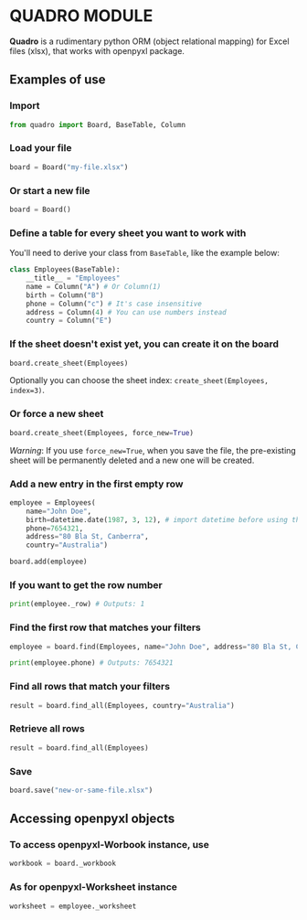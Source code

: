 # QUADRO MODULE
 **Quadro** is a rudimentary python ORM (object relational mapping) for Excel files (xlsx), that works with openpyxl package.

## Examples of use
### Import
```python
from quadro import Board, BaseTable, Column
```

### Load your file
```python
board = Board("my-file.xlsx")
```

### Or start a new file
```python
board = Board()
```

### Define a table for every sheet you want to work with
You'll need to derive your class from `BaseTable`, like the example below:
```python
class Employees(BaseTable):
    __title__ = "Employees"
    name = Column("A") # Or Column(1) 
    birth = Column("B")
    phone = Column("c") # It's case insensitive
    address = Column(4) # You can use numbers instead
    country = Column("E")
```

### If the sheet doesn't exist yet, you can create it on the board
```python
board.create_sheet(Employees)
```
Optionally you can choose the sheet index: `create_sheet(Employees, index=3)`.


### Or force a new sheet
```python
board.create_sheet(Employees, force_new=True)
```
*Warning*: If you use `force_new=True`, when you save the file, the pre-existing sheet will be permanently deleted and a new one will be created.

### Add a new entry in the first empty row
```python
employee = Employees(
    name="John Doe",
    birth=datetime.date(1987, 3, 12), # import datetime before using this
    phone=7654321,
    address="80 Bla St, Canberra",
    country="Australia")

board.add(employee)
```

### If you want to get the row number
```python
print(employee._row) # Outputs: 1
```

### Find the first row that matches your filters
```python
employee = board.find(Employees, name="John Doe", address="80 Bla St, Canberra")

print(employee.phone) # Outputs: 7654321
```

### Find all rows that match your filters
```python
result = board.find_all(Employees, country="Australia")
```

### Retrieve all rows
```python
result = board.find_all(Employees)
```

### Save
```python
board.save("new-or-same-file.xlsx")
```

## Accessing openpyxl objects

### To access openpyxl-Worbook instance, use
```python
workbook = board._workbook
```

### As for openpyxl-Worksheet instance
```python
worksheet = employee._worksheet
```
